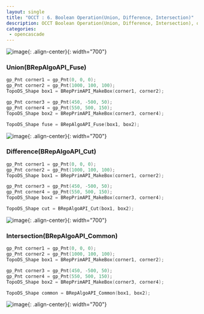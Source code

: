 ```yaml
---
layout: single
title: "OCCT : 6. Boolean Operation(Union, Difference, Intersection)"
description: OCCT Boolean Operation(Union, Difference, Intersection), opencascade, occt
categories:
 - opencascade
---
```


![image](https://github.com/Jay1127/Jay1127.github.io/assets/38006679/90706926-9837-4eeb-b1d5-e3d21e09e768){: .align-center}{: width="700"}

### Union(BRepAlgoAPI_Fuse)

```cpp
gp_Pnt corner1 = gp_Pnt(0, 0, 0);
gp_Pnt corner2 = gp_Pnt(1000, 100, 100);
TopoDS_Shape box1 = BRepPrimAPI_MakeBox(corner1, corner2);

gp_Pnt corner3 = gp_Pnt(450, -500, 50);
gp_Pnt corner4 = gp_Pnt(550, 500, 150);
TopoDS_Shape box2 = BRepPrimAPI_MakeBox(corner3, corner4);

TopoDS_Shape fuse = BRepAlgoAPI_Fuse(box1, box2);
```

![image](https://github.com/Jay1127/Jay1127.github.io/assets/38006679/385110a5-6101-4711-834c-67329187eee5){: .align-center}{: width="700"}

### Difference(BRepAlgoAPI_Cut)

```cpp
gp_Pnt corner1 = gp_Pnt(0, 0, 0);
gp_Pnt corner2 = gp_Pnt(1000, 100, 100);
TopoDS_Shape box1 = BRepPrimAPI_MakeBox(corner1, corner2);

gp_Pnt corner3 = gp_Pnt(450, -500, 50);
gp_Pnt corner4 = gp_Pnt(550, 500, 150);
TopoDS_Shape box2 = BRepPrimAPI_MakeBox(corner3, corner4);

TopoDS_Shape cut = BRepAlgoAPI_Cut(box1, box2);
```

![image](https://github.com/Jay1127/Jay1127.github.io/assets/38006679/b48773d2-8703-4e0c-9332-1504614497a2){: .align-center}{: width="700"}

### Intersection(BRepAlgoAPI_Common)

```cpp
gp_Pnt corner1 = gp_Pnt(0, 0, 0);
gp_Pnt corner2 = gp_Pnt(1000, 100, 100);
TopoDS_Shape box1 = BRepPrimAPI_MakeBox(corner1, corner2);

gp_Pnt corner3 = gp_Pnt(450, -500, 50);
gp_Pnt corner4 = gp_Pnt(550, 500, 150);
TopoDS_Shape box2 = BRepPrimAPI_MakeBox(corner3, corner4);

TopoDS_Shape common = BRepAlgoAPI_Common(box1, box2);
```

![image](https://github.com/Jay1127/Jay1127.github.io/assets/38006679/474b743b-83ac-45a8-9668-e0c7ecf8eb56){: .align-center}{: width="700"}